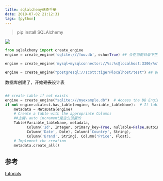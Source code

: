 ```yaml
---
title: sqlalchemy速查手册
date: 2018-07-02 21:12:31
tags: [python]
---
```


> pip install SQLAlchemy

![](http://odzl05jxx.bkt.clouddn.com/image/jpg/side_walk_tree.jpg?imageView2/2/w/600)

<!--more-->


```python
from sqlalchemy import create_engine
engine = create_engine('sqlite:///foo.db', echo=True) ## 会在当前目录下生成一个foo.db文件，这个True表示程序运行的时候会打印出生成的sql语句。

engine = create_engine('mysql+mysqlconnector://%s:%s@localhost:3306/%s?charset=utf8' % (config.DB_USER_NAME,config.DB_PASS_WORD,config.DB_NAME)) ## mysql也是支持的

engine = create_engine("postgresql://scott:tiger@localhost/test") ## postgresql也是可以的
```

数据库创建了，开始<del>建表</del>设计表

```python

## create table if not exists
engine = create_engine("sqlite:///myexample.db")  # Access the DB Engine
if not engine.dialect.has_table(engine, Variable_tableName):  # If table don't exist, Create.
    metadata = MetaData(engine)
    # Create a table with the appropriate Columns
    ##主键，auto_increment是这么设置的
    Table(Variable_tableName, metadata,
          Column('Id', Integer, primary_key=True, nullable=False,autoincrement = True),
          Column('Date', Date), Column('Country', String),
          Column('Brand', String), Column('Price', Float),
    # Implement the creation
    metadata.create_all()
```





## 参考
[tutorials](http://docs.sqlalchemy.org/en/latest/orm/tutorial.html)
